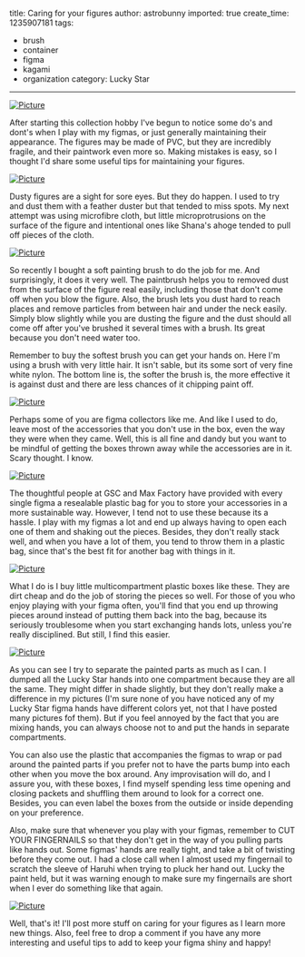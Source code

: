 title: Caring for your figures
author: astrobunny
imported: true
create_time: 1235907181
tags:
- brush
- container
- figma
- kagami
- organization
category: Lucky Star
---
 [![](wp-uploads/2009/03/wpid-100-4281-500x375.jpg "Picture")](/images/wp-uploads/2009/03/wpid-100-4281.jpg)  
  
After starting this collection hobby I've begun to notice some do's and dont's when I play with my figmas, or just generally maintaining their appearance. The figures may be made of PVC, but they are incredibly fragile, and their paintwork even more so. Making mistakes is easy, so I thought I'd share some useful tips for maintaining your figures.  
<!--more-->  
 [![](wp-uploads/2009/03/wpid-100-4284-500x375.jpg "Picture")](/images/wp-uploads/2009/03/wpid-100-4284.jpg)  
  
Dusty figures are a sight for sore eyes. But they do happen. I used to try and dust them with a feather duster but that tended to miss spots. My next attempt was using microfibre cloth, but little microprotrusions on the surface of the figure and intentional ones like Shana's ahoge tended to pull off pieces of the cloth.  
  
 [![](wp-uploads/2009/03/wpid-100-4285-500x375.jpg "Picture")](/images/wp-uploads/2009/03/wpid-100-4285.jpg)  
  
So recently I bought a soft painting brush to do the job for me. And surprisingly, it does it very well. The paintbrush helps you to removed dust from the surface of the figure real easily, including those that don't come off when you blow the figure. Also, the brush lets you dust hard to reach places and remove particles from between hair and under the neck easily. Simply blow slightly while you are dusting the figure and the dust should all come off after you've brushed it several times with a brush. Its great because you don't need water too.   
  
Remember to buy the softest brush you can get your hands on. Here I'm using a brush with very little hair. It isn't sable, but its some sort of very fine white nylon. The bottom line is, the softer the brush is, the more effective it is against dust and there are less chances of it chipping paint off.  
  
 [![](wp-uploads/2009/03/wpid-100-4283-500x375.jpg "Picture")](/images/wp-uploads/2009/03/wpid-100-4283.jpg)  
  
Perhaps some of you are figma collectors like me. And like I used to do, leave most of the accessories that you don't use in the box, even the way they were when they came. Well, this is all fine and dandy but you want to be mindful of getting the boxes thrown away while the accessories are in it. Scary thought. I know.  
  
 [![](wp-uploads/2009/03/wpid-100-4288-500x375.jpg "Picture")](/images/wp-uploads/2009/03/wpid-100-4288.jpg)  
  
The thoughtful people at GSC and Max Factory have provided with every single figma a resealable plastic bag for you to store your accessories in a more sustainable way. However, I tend not to use these because its a hassle. I play with my figmas a lot and end up always having to open each one of them and shaking out the pieces. Besides, they don't really stack well, and when you have a lot of them, you tend to throw them in a plastic bag, since that's the best fit for another bag with things in it.  
  
 [![](wp-uploads/2009/03/wpid-100-4292-500x375.jpg "Picture")](/images/wp-uploads/2009/03/wpid-100-4292.jpg)  
  
What I do is I buy little multicompartment plastic boxes like these. They are dirt cheap and do the job of storing the pieces so well. For those of you who enjoy playing with your figma often, you'll find that you end up throwing pieces around instead of putting them back into the bag, because its seriously troublesome when you start exchanging hands lots, unless you're really disciplined. But still, I find this easier.  
  
 [![](wp-uploads/2009/03/wpid-100-4293-500x666.jpg "Picture")](/images/wp-uploads/2009/03/wpid-100-4293.jpg)  
  
As you can see I try to separate the painted parts as much as I can. I dumped all the Lucky Star hands into one compartment because they are all the same. They might differ in shade slightly, but they don't really make a difference in my pictures (I'm sure none of you have noticed any of my Lucky Star figma hands have different colors yet, not that I have posted many pictures fof them). But if you feel annoyed by the fact that you are mixing hands, you can always choose not to and put the hands in separate compartments.   
  
You can also use the plastic that accompanies the figmas to wrap or pad around the painted parts if you prefer not to have the parts bump into each other when you move the box around. Any improvisation will do, and I assure you, with these boxes, I find myself spending less time opening and closing packets and shuffling them around to look for a correct one. Besides, you can even label the boxes from the outside or inside depending on your preference.  
  
Also, make sure that whenever you play with your figmas, remember to CUT YOUR FINGERNAILS so that they don't get in the way of you pulling parts like hands out. Some figmas' hands are really tight, and take a bit of twisting before they come out. I had a close call when I almost used my fingernail to scratch the sleeve of Haruhi when trying to pluck her hand out. Lucky the paint held, but it was warning enough to make sure my fingernails are short when I ever do something like that again.  
  
 [![](wp-uploads/2009/03/wpid-100-4294-500x375.jpg "Picture")](/images/wp-uploads/2009/03/wpid-100-4294.jpg)  
  
Well, that's it! I'll post more stuff on caring for your figures as I learn more new things. Also, feel free to drop a comment if you have any more interesting and useful tips to add to keep your figma shiny and happy!